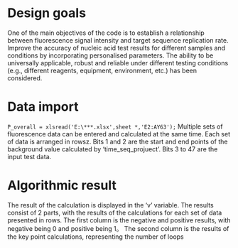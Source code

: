# Design goals
One of the main objectives of the code is to establish a relationship between fluorescence signal intensity and target sequence replication rate.
Improve the accuracy of nucleic acid test results for different samples and conditions by incorporating personalised parameters.
The ability to be universally applicable, robust and reliable under different testing conditions (e.g., different reagents, equipment, environment, etc.) has been considered.
# Data import
```P_overall = xlsread('E:\***.xlsx',sheet *,'E2:AY63');```
Multiple sets of fluorescence data can be entered and calculated at the same time.
Each set of data is arranged in rowsz.
Bits 1 and 2 are the start and end points of the background value calculated by ‘time_seq_projuect’.
Bits 3 to 47 are the input test data.
# Algorithmic result
The result of the calculation is displayed in the ‘v’ variable.
The results consist of 2 parts, with the results of the calculations for each set of data presented in rows. The first column is the negative and positive results, with negative being 0 and positive being 1。
The second column is the results of the key point calculations, representing the number of loops
